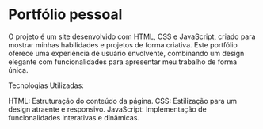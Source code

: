 # Portfólio pessoal 

O projeto é um site desenvolvido com HTML, CSS e JavaScript, criado para mostrar minhas habilidades e projetos de forma criativa. Este portfólio oferece uma experiência de usuário envolvente, combinando um design elegante com funcionalidades para apresentar meu trabalho de forma única.

Tecnologias Utilizadas:

HTML: Estruturação do conteúdo da página.
CSS: Estilização para um design atraente e responsivo.
JavaScript: Implementação de funcionalidades interativas e dinâmicas.
